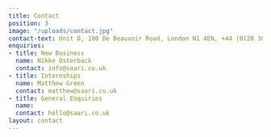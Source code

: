 ```yaml
---
title: Contact
position: 3
image: "/uploads/contact.jpg"
contact-text: Unit D, 100 De Beauvoir Road, London N1 4EN, +44 (0)20 3868 6443 hello@saari.io
enquiries:
- title: New Business
  name: Nikke Osterback
  contact: info@saari.co.uk
- title: Internships
  name: Matthew Green
  contact: matthew@saari.co.uk
- title: General Enquiries
  name: 
  contact: hello@saari.co.uk
layout: contact
---
```


